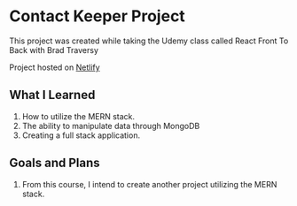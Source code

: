 # Contact Keeper Project

This project was created while taking the Udemy class called React Front To Back with Brad Traversy

Project hosted on [Netlify](https://determined-mayer-1e6f89.netlify.app/)

## What I Learned

1. How to utilize the MERN stack.
2. The ability to manipulate data through MongoDB
3. Creating a full stack application.

## Goals and Plans

1. From this course, I intend to create another project utilizing the MERN stack.
